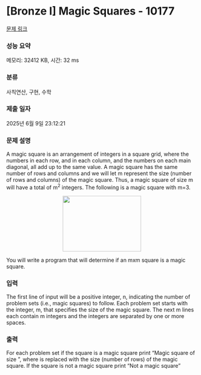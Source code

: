 # [Bronze I] Magic Squares - 10177 

[문제 링크](https://www.acmicpc.net/problem/10177) 

### 성능 요약

메모리: 32412 KB, 시간: 32 ms

### 분류

사칙연산, 구현, 수학

### 제출 일자

2025년 6월 9일 23:12:21

### 문제 설명

<p>A magic square is an arrangement of integers in a square grid, where the numbers in each row, and in each column, and the numbers on each main diagonal, all add up to the same value. A magic square has the same number of rows and columns and we will let m represent the size (number of rows and columns) of the magic square. Thus, a magic square of size m will have a total of m<sup>2</sup> integers. The following is a magic square with m=3.</p>

<p style="text-align: center;"><img alt="" src="https://onlinejudgeimages.s3-ap-northeast-1.amazonaws.com/problem/10177/1.png" style="height:147px; width:207px"></p>

<p>You will write a program that will determine if an mxm square is a magic square.</p>

### 입력 

 <p>The first line of input will be a positive integer, n, indicating the number of problem sets (i.e., magic squares) to follow. Each problem set starts with the integer, m, that specifies the size of the magic square. The next m lines each contain m integers and the integers are separated by one or more spaces.</p>

### 출력 

 <p>For each problem set if the square is a magic square print “Magic square of size <m>”, where <m> is replaced with the size (number of rows) of the magic square. If the square is not a magic square print “Not a magic square”</p>

